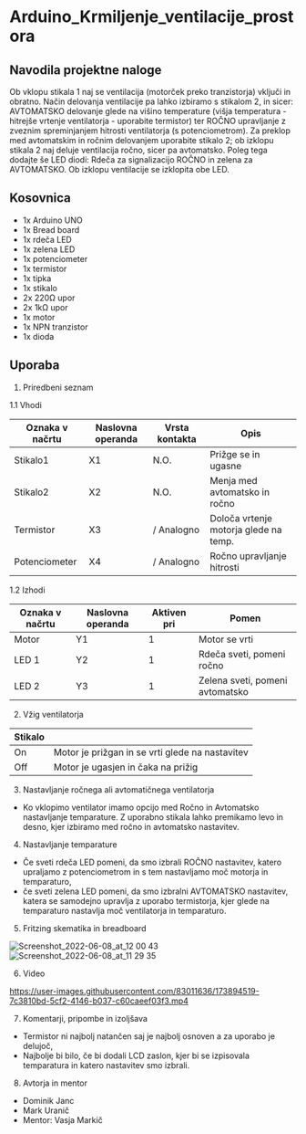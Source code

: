 # Arduino_Krmiljenje_ventilacije_prostora

## Navodila projektne naloge

Ob vklopu stikala 1 naj se ventilacija (motorček preko tranzistorja) vključi in obratno. Način delovanja ventilacije pa lahko izbiramo s stikalom 2, in sicer: AVTOMATSKO delovanje glede na višino temperature (višja temperatura - hitrejše vrtenje ventilatorja - uporabite termistor) ter ROČNO upravljanje z zveznim spreminjanjem hitrosti ventilatorja (s potenciometrom). Za preklop med avtomatskim in ročnim delovanjem uporabite stikalo 2; ob izklopu stikala 2 naj deluje ventilacija ročno, sicer pa avtomatsko. Poleg tega dodajte še LED diodi: Rdeča za signalizacijo ROČNO in zelena za AVTOMATSKO. Ob izklopu ventilacije se izklopita obe LED. 

## Kosovnica

 * 1x Arduino UNO
 * 1x Bread board
 * 1x rdeča LED
 * 1x zelena LED
 * 1x potenciometer
 * 1x termistor
 * 1x tipka
 * 1x stikalo
 * 2x 220Ω upor
 * 2x 1kΩ upor
 * 1x motor
 * 1x NPN tranzistor
 * 1x dioda
 

## Uporaba

1. Priredbeni seznam

1.1 Vhodi


| Oznaka v načrtu  | Naslovna operanda | Vrsta kontakta| Opis          |
| ---------------- | ----------------- | ------------- | ------------- |
| Stikalo1         | X1                | N.O.          | Prižge se in ugasne              |
| Stikalo2         | X2                | N.O.          | Menja med avtomatsko in ročno              |
| Termistor        | X3                | / Analogno    | Določa vrtenje motorja glede na temp.              |
| Potenciometer    | X4                | / Analogno    | Ročno upravljanje hitrosti              |


1.2 Izhodi


| Oznaka v načrtu  | Naslovna operanda | Aktiven pri   | Pomen         |
| ---------------- | ----------------- | ------------- | ------------- |
| Motor            | Y1                | 1             | Motor se vrti |
| LED 1            | Y2                | 1             | Rdeča sveti, pomeni ročno             |
| LED 2            | Y3                | 1             | Zelena sveti, pomeni avtomatsko             |



2. Vžig ventilatorja

| Stikalo          |                   |
| ---------------- | ----------------- |
| On               | Motor je prižgan in se vrti glede na nastavitev|
| Off              | Motor je ugasjen in čaka na prižig              |


3. Nastavljanje ročnega ali avtomatičnega ventilatorja
  * Ko vklopimo ventilator imamo opcijo med Ročno in Avtomatsko nastavljanje temparature. Z uporabno stikala lahko premikamo levo in desno, kjer izbiramo med ročno in avtomatsko nastavitev.

4. Nastavljanje temparature
  * Če sveti rdeča LED pomeni, da smo izbrali ROČNO nastavitev, katero upraljamo z potenciometrom in s tem nastavljamo moč motorja in temparaturo,
  * če sveti zelena LED pomeni, da smo izbralni AVTOMATSKO nastavitev, katera se samodejno upravlja z uporabo termistorja, kjer glede na temparaturo nastavlja moč ventilatorja in temparaturo.


5. Fritzing skematika in breadboard 

![Screenshot_2022-06-08_at_12 00 43](https://user-images.githubusercontent.com/83011636/173894484-e0905f02-1b4c-46c7-b808-402e930cdcde.png)
![Screenshot_2022-06-08_at_11 29 35](https://user-images.githubusercontent.com/83011636/173894492-ecda2833-286b-4223-b37a-82e27f5f0ef5.png)


6.  Video

https://user-images.githubusercontent.com/83011636/173894519-7c3810bd-5cf2-4146-b037-c60caeef03f3.mp4

7. Komentarji, pripombe in izoljšava
  * Termistor ni najbolj natančen saj je najbolj osnoven a za uporabo je delujoč,
  * Najbolje bi bilo, če bi dodali LCD zaslon, kjer bi se izpisovala temparatura in katero nastavitev smo izbrali.

8. Avtorja in mentor
  * Dominik Janc
  * Mark Uranič
  * Mentor: Vasja Markič
         
